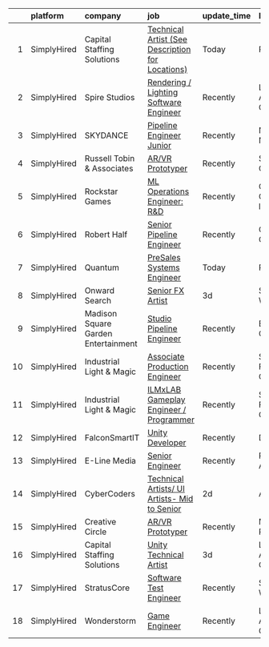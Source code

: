 

|    | platform    | company                             | job                                                                                                                                                       | update_time   | location                  |
|---:|:------------|:------------------------------------|:----------------------------------------------------------------------------------------------------------------------------------------------------------|:--------------|:--------------------------|
|  1 | SimplyHired | Capital Staffing Solutions          | [Technical Artist (See Description for Locations)](https://www.simplyhired.com/job/KHFLY5ngioiyuLsAlLdQry59Qd8I6cRNeBBeR7S8XS3hGX4z50N-nA?q=vfx+engineer) | Today         | Remote                    |
|  2 | SimplyHired | Spire Studios                       | [Rendering / Lighting Software Engineer](https://www.simplyhired.com/job/21LRii8WCLLPZTp44pNbhf5U0ocqRrqLYmvyJ-rDrGNioVCvhdYrug?q=vfx+engineer)           | Recently      | Los Angeles, CA           |
|  3 | SimplyHired | SKYDANCE                            | [Pipeline Engineer Junior](https://www.simplyhired.com/job/43vO-lQtAuNYVV23S9MMiPwz-vezswQOc9aJRH7BQ8koOxRHnMTcug?q=vfx+engineer)                         | Recently      | New York, NY              |
|  4 | SimplyHired | Russell Tobin & Associates          | [AR/VR Prototyper](https://www.simplyhired.com/job/f9d10HFRcl2gy7lcTRN7Qq3HRumV6nwAxfKSk9snveRrltLjjCR7nQ?q=vfx+engineer)                                 | Recently      | Sausalito, CA             |
|  5 | SimplyHired | Rockstar Games                      | [ML Operations Engineer: R&D](https://www.simplyhired.com/job/4UqlRtnLgoaGMicsjYesIr1pOsvzIkP6eOaM6e0xWXRYodvM_Zhi2w?q=vfx+engineer)                      | Recently      | Carlsbad, CA +2 locations |
|  6 | SimplyHired | Robert Half                         | [Senior Pipeline Engineer](https://www.simplyhired.com/job/Aqb2vwjOswc6kTsr7MeEnyhULeXQsR7xkHs_kgADJT4MyVOVpsRbKw?q=vfx+engineer)                         | Recently      | Culver City, CA           |
|  7 | SimplyHired | Quantum                             | [PreSales Systems Engineer](https://www.simplyhired.com/job/dw2qYHgGPWVrRQ6AhW0JNvv15dNLbkDzPQZoVgzq48Lt2gsJ97Zk8g?q=vfx+engineer)                        | Today         | Remote                    |
|  8 | SimplyHired | Onward Search                       | [Senior FX Artist](https://www.simplyhired.com/job/wSzsgJLuju0sik4YRk3qZ2HFdwYi-FbZAoZsDwPHpSx4adKWE5jYdQ?q=vfx+engineer)                                 | 3d            | Seattle, WA               |
|  9 | SimplyHired | Madison Square Garden Entertainment | [Studio Pipeline Engineer](https://www.simplyhired.com/job/Okk1nG94st1o9jPsrwedj-UsixGfg_shQNL_lCwQNiVzN8zZibPohA?q=vfx+engineer)                         | Recently      | Burbank, CA               |
| 10 | SimplyHired | Industrial Light & Magic            | [Associate Production Engineer](https://www.simplyhired.com/job/XzZLEJUOmfD2EwnxhsoQFawVsqfY3ghp8nnquNByi0UtCq7SeB77pQ?q=vfx+engineer)                    | Recently      | San Francisco, CA         |
| 11 | SimplyHired | Industrial Light & Magic            | [ILMxLAB Gameplay Engineer / Programmer](https://www.simplyhired.com/job/aTJ1ezwXFuGj-EiLVaHXTlideZ0GwZ1daEAFLOeP_kjJf87YrHVPFA?q=vfx+engineer)           | Recently      | San Francisco, CA         |
| 12 | SimplyHired | FalconSmartIT                       | [Unity Developer](https://www.simplyhired.com/job/oBPMwLSOk3hj7U5cg-mY5owdwbePwoqYIEkbJTK0_Zs2FRtUj-Idhg?q=vfx+engineer)                                  | Recently      | Dover, DE                 |
| 13 | SimplyHired | E-Line Media                        | [Senior Engineer](https://www.simplyhired.com/job/WvBozPArXe36SPH8un-5FGMTob02ZdSlBxmU00UOgl6csYlGt5-x7A?q=vfx+engineer)                                  | Recently      | Phoenix, AZ               |
| 14 | SimplyHired | CyberCoders                         | [Technical Artists/ UI Artists- Mid to Senior](https://www.simplyhired.com/job/DSkVi-1pUOQchKKPnCT6Y39__8X-ylSRyowyQa1y3Ylj4Ilk2ThvbQ?q=vfx+engineer)     | 2d            | Austin, TX                |
| 15 | SimplyHired | Creative Circle                     | [AR/VR Prototyper](https://www.simplyhired.com/job/YQ_s7uLojfe-PecwgLo1CwPzQM_wOdpnVqMPx0SPgCNvpuIy9Vftbw?q=vfx+engineer)                                 | Recently      | Menlo Park, CA            |
| 16 | SimplyHired | Capital Staffing Solutions          | [Unity Technical Artist](https://www.simplyhired.com/job/A1lnVxsFMc8HH_eKS9CdGGkej7nC-DtuFzTMjTtTLEfRIZB4DMm0rQ?q=vfx+engineer)                           | 3d            | Los Angeles, CA           |
| 17 | SimplyHired | StratusCore                         | [Software Test Engineer](https://www.simplyhired.com/job/aOGYDGVDK83Hz36mzFZncYUNgGThbRe4d03IXfkihr8svAuEQu1e3g?q=vfx+engineer)                           | Recently      | Seattle, WA               |
| 18 | SimplyHired | Wonderstorm                         | [Game Engineer](https://www.simplyhired.com/job/eR3-bY6AqE_AuZsxNH2ZxvR9WdnzStJL9Ijv7kkON2DRE5dW7o4GWg?q=vfx+engineer)                                    | Recently      | Los Angeles, CA           |